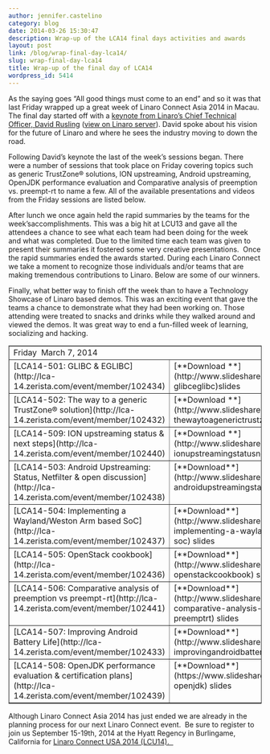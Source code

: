 ```yaml
---
author: jennifer.castelino
category: blog
date: 2014-03-26 15:30:47
description: Wrap-up of the LCA14 final days activities and awards
layout: post
link: /blog/wrap-final-day-lca14/
slug: wrap-final-day-lca14
title: Wrap-up of the final day of LCA14
wordpress_id: 5414
---
```


As the saying goes “All good things must come to an end” and so it was that last Friday wrapped up a great week of Linaro Connect Asia 2014 in Macau. The final day started off with a [keynote from Linaro’s Chief Technical Officer, David Rusling](https://www.youtube.com/watch?v=AQRVNO4NEaM) ([view on Linaro server](http://people.linaro.org/linaro-connect/lca14/videos/03-07-Friday/Keynote-%20David%20Rusling.mp4)). David spoke about his vision for the future of Linaro and where he sees the industry moving to down the road.

Following David’s keynote the last of the week’s sessions began. There were a number of sessions that took place on Friday covering topics such as generic TrustZone® solutions, ION upstreaming, Android upstreaming, OpenJDK performance evaluation and Comparative analysis of preemption vs. preempt-rt to name a few. All of the available presentations and videos from the Friday sessions are listed below.

After lunch we once again held the rapid summaries by the teams for the week’saccomplishments. This was a big hit at LCU13 and gave all the attendees a chance to see what each team had been doing for the week and what was completed. Due to the limited time each team was given to present their summaries it fostered some very creative presentations.  Once the rapid summaries ended the awards started. During each Linaro Connect we take a moment to recognize those individuals and/or teams that are making tremendous contributions to Linaro. Below are some of our winners.

Finally, what better way to finish off the week than to have a Technology Showcase of Linaro based demos. This was an exciting event that gave the teams a chance to demonstrate what they had been working on. Those attending were treated to snacks and drinks while they walked around and viewed the demos. It was great way to end a fun-filled week of learning, socializing and hacking.

<table cellpadding="0" width="100%" cellspacing="0" border="1" class="table responsive-table" >
<tbody >
<tr >

<td colspan="4" width="874" valign="top" markdown="1">
Friday  March 7, 2014
</td>
</tr>
<tr >

<td width="268" valign="top" markdown="1">
[LCA14-501: GLIBC & EGLIBC](http://lca-14.zerista.com/event/member/102434)
</td>

<td width="175" valign="top" markdown="1">
[**Download **](http://www.slideshare.net/linaroorg/lca14-14501-glibceglibc)slides
</td>

<td width="204" valign="top" markdown="1">
[**Video**](https://www.youtube.com/watch?v=_xAo1zvmyC8&list=UUIVqQKxCyQLJS6xvSmfndLA) (You Tube)
</td>

<td width="227" valign="top" markdown="1">
[**Video**** **](http://people.linaro.org/linaro-connect/lca14/videos/03-07-Friday/LCA14-501-%20GLIBC%20&%20EGLIBC.mp4)(Linaro Server)
</td>
</tr>
<tr >

<td width="268" valign="top" markdown="1">
[LCA14-502: The way to a generic TrustZone® solution](http://lca-14.zerista.com/event/member/102432)
</td>

<td width="175" valign="top" markdown="1">
[**Download **](http://www.slideshare.net/linaroorg/lca14-502-thewaytoagenerictrustzonesolution)slides
</td>

<td width="204" valign="top" markdown="1">
No Video available
</td>

<td width="227" valign="top" markdown="1">
No Video available
</td>
</tr>
<tr >

<td width="268" valign="top" markdown="1">
[LCA14-509: ION upstreaming status & next steps](http://lca-14.zerista.com/event/member/102440)
</td>

<td width="175" valign="top" markdown="1">
[**Download **](http://www.slideshare.net/linaroorg/lca14-509-ionupstreamingstatusnextsteps)slides
</td>

<td width="204" valign="top" markdown="1">
[**Video**](https://www.youtube.com/watch?v=3ds_UJqX7mM) (You Tube)
</td>

<td width="227" valign="top" markdown="1">
[**Video** ](http://people.linaro.org/linaro-connect/lca14/videos/03-07-Friday/LCA14-509-%20ION%20upstreaming%20status%20&%20next%20steps.mp4)(Linaro Server)
</td>
</tr>
<tr >

<td width="268" valign="top" markdown="1">
[LCA14-503: Android Upstreaming: Status, Netfilter & open discussion](http://lca-14.zerista.com/event/member/102438)
</td>

<td width="175" valign="top" markdown="1">
[**Download**](http://www.slideshare.net/linaroorg/lca14-503-androidupstreamingstatusnetfilteropendiscussion) slides
</td>

<td width="204" valign="top" markdown="1">
[**Video**** **](https://www.youtube.com/watch?v=PyHdw-VReFM)(You Tube)
</td>

<td width="227" valign="top" markdown="1">
[**Video** ](http://people.linaro.org/linaro-connect/lca14/videos/03-07-Friday/LCA14-503-%20Android%20Upstreaming-%20Status,%20Netfilter%20&%20open%20discussion.mp4)(Linaro Server)
</td>
</tr>
<tr >

<td width="268" valign="top" markdown="1">
[LCA14-504: Implementing a Wayland/Weston Arm based SoC](http://lca-14.zerista.com/event/member/102437)
</td>

<td width="175" valign="top" markdown="1">
[**Download**](http://www.slideshare.net/linaroorg/lca14-lca14504-implementing-a-waylandweston-arm-based-soc) slides
</td>

<td width="204" valign="top" markdown="1">
[**Video**](https://www.youtube.com/watch?v=IAyVMS5XJS0) (You Tube)
</td>

<td width="227" valign="top" markdown="1">
[**Video** ](http://people.linaro.org/linaro-connect/lca14/videos/03-07-Friday/LCA14-504-%20Implementing%20a%20Wayland-Weston%20Arm%20based%20SoC.mp4)(Linaro Server)
</td>
</tr>
<tr >

<td width="268" valign="top" markdown="1">
[LCA14-505: OpenStack cookbook](http://lca-14.zerista.com/event/member/102436)
</td>

<td width="175" valign="top" markdown="1">
[**Download**](http://www.slideshare.net/linaroorg/lca14-505-openstackcookbook) slides
</td>

<td width="204" valign="top" markdown="1">
[**Video**](https://www.youtube.com/watch?v=-818b2DpDUs) (You Tube)
</td>

<td width="227" valign="top" markdown="1">
[**Video** ](http://people.linaro.org/linaro-connect/lca14/videos/03-07-Friday/LCA14-505-%20OpenStack%20cookbook.mp4)(Linaro Server)
</td>
</tr>
<tr >

<td width="268" valign="top" markdown="1">
[LCA14-506: Comparative analysis of preemption vs preempt-rt](http://lca-14.zerista.com/event/member/102441)
</td>

<td width="175" valign="top" markdown="1">
[**Download**](http://www.slideshare.net/linaroorg/lca14-lca14506-comparative-analysis-of-preemption-vs-preemptrt) slides
</td>

<td width="204" valign="top" markdown="1">
[**Video**](https://www.youtube.com/watch?v=QiguBicpB88) (You Tube)
</td>

<td width="227" valign="top" markdown="1">
[**Video** ](http://people.linaro.org/linaro-connect/lca14/videos/03-07-Friday/LCA14-506-%20Comparative%20analysis%20of%20preemption%20vs%20preempt-rt.mp4)(Linaro Server)
</td>
</tr>
<tr >

<td width="268" valign="top" markdown="1">
[LCA14-507: Improving Android Battery Life](http://lca-14.zerista.com/event/member/102433)
</td>

<td width="175" valign="top" markdown="1">
[**Download**](http://www.slideshare.net/linaroorg/lca14-507-improvingandroidbatterylife) slides
</td>

<td width="204" valign="top" markdown="1">
[**Video**](https://www.youtube.com/watch?v=aqqDHSheuaI) (You Tube)
</td>

<td width="227" valign="top" markdown="1">
[**Video** ](http://people.linaro.org/linaro-connect/lca14/videos/03-07-Friday/LCA14-507-%20Improving%20Android%20Battery%20Life.mp4)(Linaro Server)
</td>
</tr>
<tr >

<td width="268" valign="top" markdown="1">
[LCA14-508: OpenJDK performance evaluation & certification plans](http://lca-14.zerista.com/event/member/102439)
</td>

<td width="175" valign="top" markdown="1">
[**Download**](https://www.slideshare.net/linaroorg/lca14-openjdk) slides
</td>

<td width="204" valign="top" markdown="1">
[**Video**](https://www.youtube.com/watch?v=42P4XN9C07I) (You Tube)
</td>

<td width="227" valign="top" markdown="1">
[**Video** ](http://people.linaro.org/linaro-connect/lca14/videos/03-07-Friday/LCA14-508-%20OpenJDK%20performance%20evaluation%20&%20certification%20plans.mp4)(Linaro Server)
</td>
</tr>
</tbody>
</table>

Although Linaro Connect Asia 2014 has just ended we are already in the planning process for our next Linaro Connect event.  Be sure to register to join us September 15-19th, 2014 at the Hyatt Regency in Burlingame, California for [Linaro Connect USA 2014 (LCU14).  ](https://connect.linaro.org/lca14)

